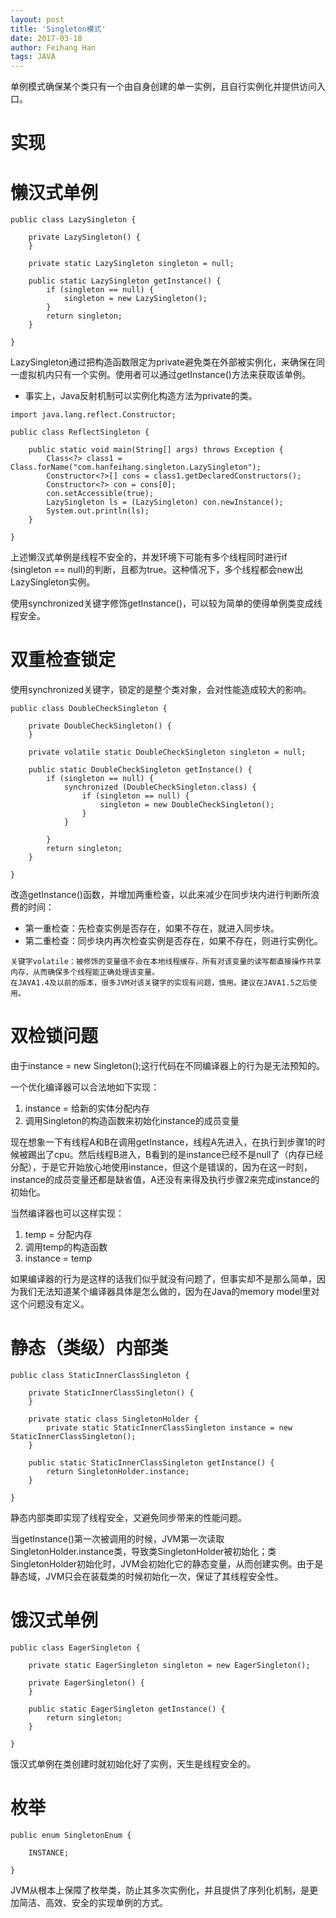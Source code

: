 ```yaml
---
layout: post
title: 'Singleton模式'
date: 2017-03-18
author: Feihang Han
tags: JAVA
---
```


单例模式确保某个类只有一个由自身创建的单一实例，且自行实例化并提供访问入口。

# 实现

# 懒汉式单例

```
public class LazySingleton {

    private LazySingleton() {
    }

    private static LazySingleton singleton = null;

    public static LazySingleton getInstance() {
        if (singleton == null) {
            singleton = new LazySingleton();
        }
        return singleton;
    }

}
```

LazySingleton通过把构造函数限定为private避免类在外部被实例化，来确保在同一虚拟机内只有一个实例。使用者可以通过getInstance\(\)方法来获取该单例。

* 事实上，Java反射机制可以实例化构造方法为private的类。

```
import java.lang.reflect.Constructor;

public class ReflectSingleton {

    public static void main(String[] args) throws Exception {
        Class<?> class1 = Class.forName("com.hanfeihang.singleton.LazySingleton");
        Constructor<?>[] cons = class1.getDeclaredConstructors();
        Constructor<?> con = cons[0];
        con.setAccessible(true);
        LazySingleton ls = (LazySingleton) con.newInstance();
        System.out.println(ls);
    }

}
```

上述懒汉式单例是线程不安全的，并发环境下可能有多个线程同时进行if \(singleton == null\)的判断，且都为true。这种情况下，多个线程都会new出LazySingleton实例。

使用synchronized关键字修饰getInstance\(\)，可以较为简单的使得单例类变成线程安全。

# 双重检查锁定

使用synchronized关键字，锁定的是整个类对象，会对性能造成较大的影响。

```
public class DoubleCheckSingleton {

    private DoubleCheckSingleton() {
    }

    private volatile static DoubleCheckSingleton singleton = null;

    public static DoubleCheckSingleton getInstance() {
        if (singleton == null) {
            synchronized (DoubleCheckSingleton.class) {
                if (singleton == null) {
                    singleton = new DoubleCheckSingleton();
                }
            }

        }
        return singleton;
    }

}
```

改造getInstance\(\)函数，并增加两重检查，以此来减少在同步块内进行判断所浪费的时间：

* 第一重检查：先检查实例是否存在，如果不存在，就进入同步块。
* 第二重检查：同步块内再次检查实例是否存在，如果不存在，则进行实例化。

```
关键字volatile：被修饰的变量值不会在本地线程缓存，所有对该变量的读写都直接操作共享内存，从而确保多个线程能正确处理该变量。
在JAVA1.4及以前的版本，很多JVM对该关键字的实现有问题，慎用。建议在JAVA1.5之后使用。
```

# 双检锁问题

由于instance = new Singleton\(\);这行代码在不同编译器上的行为是无法预知的。

一个优化编译器可以合法地如下实现：

1. instance = 给新的实体分配内存
2. 调用Singleton的构造函数来初始化instance的成员变量

现在想象一下有线程A和B在调用getInstance，线程A先进入，在执行到步骤1的时候被踢出了cpu。然后线程B进入，B看到的是instance已经不是null了（内存已经分配），于是它开始放心地使用instance，但这个是错误的，因为在这一时刻，instance的成员变量还都是缺省值，A还没有来得及执行步骤2来完成instance的初始化。

当然编译器也可以这样实现：

1. temp = 分配内存
2. 调用temp的构造函数
3. instance = temp

如果编译器的行为是这样的话我们似乎就没有问题了，但事实却不是那么简单，因为我们无法知道某个编译器具体是怎么做的，因为在Java的memory model里对这个问题没有定义。

# 静态（类级）内部类

```
public class StaticInnerClassSingleton {

    private StaticInnerClassSingleton() {
    }

    private static class SingletonHolder {
        private static StaticInnerClassSingleton instance = new StaticInnerClassSingleton();
    }

    public static StaticInnerClassSingleton getInstance() {
        return SingletonHolder.instance;
    }

}
```

静态内部类即实现了线程安全，又避免同步带来的性能问题。

当getInstance\(\)第一次被调用的时候，JVM第一次读取SingletonHolder.instance类，导致类SingletonHolder被初始化；类SingletonHolder初始化时，JVM会初始化它的静态变量，从而创建实例。由于是静态域，JVM只会在装载类的时候初始化一次，保证了其线程安全性。

# 饿汉式单例

```
public class EagerSingleton {

    private static EagerSingleton singleton = new EagerSingleton();

    private EagerSingleton() {
    }

    public static EagerSingleton getInstance() {
        return singleton;
    }

}
```

饿汉式单例在类创建时就初始化好了实例，天生是线程安全的。

# 枚举

```
public enum SingletonEnum {

    INSTANCE;

}
```

JVM从根本上保障了枚举类，防止其多次实例化，并且提供了序列化机制，是更加简洁、高效、安全的实现单例的方式。

